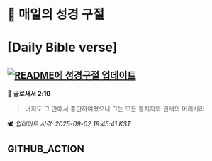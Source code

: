 # 🙏 매일의 성경 구절
# [Daily Bible verse]
## [![README에 성경구절 업데이트](https://github.com/DONGSUKA/first_test/actions/workflows/update-readme-bible.yml/badge.svg)](https://github.com/DONGSUKA/first_test/actions/workflows/update-readme-bible.yml)
<!-- START_BIBLE_VERSE -->
📖 **골로새서 2:10**
> 너희도 그 안에서 충만하여졌으니 그는 모든 통치자와 권세의 머리시라

🕊️ _업데이트 시각: 2025-09-02 19:45:41 KST_
  <!-- END_BIBLE_VERSE -->
## GITHUB_ACTION

